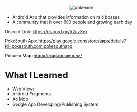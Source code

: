 <p align="center"
  <a href="https://imgbb.com/"><img src="https://i.ibb.co/qY815v5/pokemon.png" alt="pokemon" border="0"></a>
</p>

- Android App that provides information on raid bosses
- A community that is over 600 people and growing each day

Discord Link: https://discord.gg/d2uzXek

PokeSouth App: https://play.google.com/store/apps/details?id=pokesouth.com.pokesouthapp

Pokemo Map: https://map.pokemo.nz/

# What I Learned
- Web Views
- Android Fragments
- Ad Mob
- Google App Developing/Publishing System

